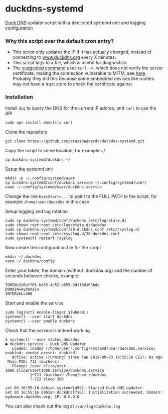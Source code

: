 # duckdns-systemd
[Duck DNS](https://www.duckdns.org/) updater script with a dedicated systemd unit and logging configuration

### Why this script over the default cron entry?
- This script only updates the IP if it has actually changed, instead of connecting to www.duckdns.org every X minutes.
- This script logs to a file, which is useful for diagnostics.
- The [suggested command](https://www.duckdns.org/install.jsp#linux-cron) uses `curl -k`, which does not verify the server certificate, making the connection vulnerable to MiTM, see [here](https://curl.haxx.se/docs/manpage.html#-k). Probably they did this because some embedded devices like routers may not have a trust store to check the certificate against.

### Installation

Install `dig` to query the DNS for the current IP addres, and `curl` to use the API
```
sudo apt install dnsutils curl
```

Clone the repository

```
git clone https://github.com/orazioedoardo/duckdns-systemd.git
```

Copy the script to some location, for example ~/
```
cp duckdns-systemd/duckdns ~/
```

Setup the systemd unit
```
mkdir -p ~/.config/systemd/user
cp duckdns-systemd/conf/duckdns.service ~/.config/systemd/user/
nano ~/.config/systemd/user/duckdns.service
```

Change the line `ExecStart=...` to point to the FULL PATH to the script, for example `/home/user/duckdns` in this case

Setup logging and log rotation
```
sudo cp duckdns-systemd/conf/duckdns /etc/logrotate.d/
sudo chown root:root /etc/logrotate.d/duckdns
sudo cp duckdns-systemd/conf/20-duckdns.conf /etc/rsyslog.d/
sudo chown root:root /etc/rsyslog.d/20-duckdns.conf
sudo systemctl restart rsyslog
```

Now create the configuration file for the script
```
mkdir ~/.duckdns
nano ~/.duckdns/config
```
Enter your token, the domain (without .duckdns.org) and the number of seconds between checks, example:
```
TOKEN=310eff65-bd83-4c52-b655-9d1f8d1036dc
DOMAIN=mydomain
INTERVAL=300
```

Start and enable the service
```
sudo loginctl enable-linger $(whoami)
systemctl --user start duckdns
systemctl --user enable duckdns
```

Check that the service is indeed working
```
$ systemctl --user status duckdns
● duckdns.service - Duck DNS Updater
   Loaded: loaded (/home/user/.config/systemd/user/duckdns.service; enabled; vendor preset: enabled)
   Active: active (running) since Tue 2019-09-03 16:55:16 CEST; 8s ago
 Main PID: 711 (duckdns)
   CGroup: /user.slice/user-1000.slice/user@1000.service/duckdns.service
           ├─711 /bin/bash /home/user/duckdns
           └─722 sleep 300

set 03 16:55:16 debian systemd[499]: Started Duck DNS Updater.
set 03 16:55:16 debian duckdns[716]: Initialization succeeded, domain: mydomain.duckdns.org, IP: 0.0.0.0
```

You can also check out the log at `/var/log/duckdns.log`
